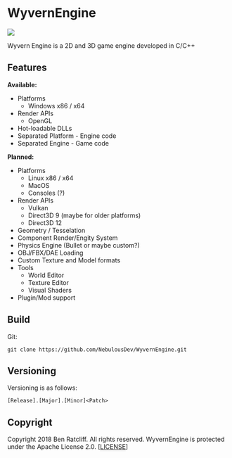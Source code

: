 # WyvernEngine

[![](https://ci.appveyor.com/api/projects/status/32r7s2skrgm9ubva?svg=true)](https://ci.appveyor.com/api/projects/status/32r7s2skrgm9ubva?svg=true)

Wyvern Engine is a 2D and 3D game engine developed in C/C++

## Features

**Available:**
- Platforms
    - Windows x86 / x64
- Render APIs
    - OpenGL
- Hot-loadable DLLs
- Separated Platform - Engine code
- Separated Engine - Game code

**Planned:**
- Platforms
    - Linux x86 / x64
    - MacOS
    - Consoles (?)
- Render APIs
    - Vulkan
    - Direct3D 9 (maybe for older platforms)
    - Direct3D 12
- Geometry / Tesselation
- Component Render/Engity System
- Physics Engine (Bullet or maybe custom?)
- OBJ/FBX/DAE Loading
- Custom Texture and Model formats
- Tools
    - World Editor
    - Texture Editor
    - Visual Shaders
- Plugin/Mod support

## Build

Git:

    git clone https://github.com/NebulousDev/WyvernEngine.git

## Versioning

Versioning is as follows:

    [Release].[Major].[Minor]<Patch>


## Copyright

Copyright 2018 Ben Ratcliff. All rights reserved.
WyvernEngine is protected under the Apache License 2.0. [[LICENSE](LICENSE)]
